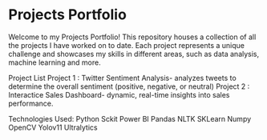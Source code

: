 # Projects Portfolio
Welcome to my Projects Portfolio! This repository houses a collection of all the projects I have worked on to date. Each project represents a unique challenge and showcases my skills in different areas, such as  data analysis, machine learning and more.

Project List
Project 1 : Twitter Sentiment Analysis-
            analyzes tweets to determine the overall sentiment (positive, negative, or neutral)
Project 2 : Interactice Sales Dashboard-
            dynamic, real-time insights into sales performance.
          


Technologies Used:
Python
Sckit
Power BI
Pandas
NLTK
SKLearn
Numpy
OpenCV
Yolov11
Ultralytics
